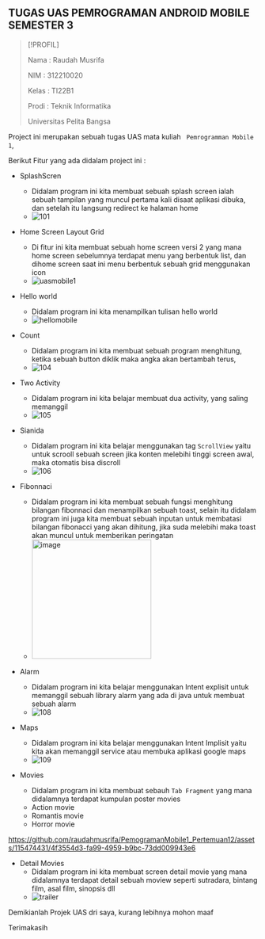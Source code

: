 ## TUGAS UAS PEMROGRAMAN ANDROID MOBILE SEMESTER 3

> [!PROFIL]
> 
> Nama   : Raudah Musrifa
> 
> NIM    : 312210020
> 
> Kelas  : TI22B1
> 
> Prodi  : Teknik Informatika
> 
> Universitas Pelita Bangsa 

Project ini merupakan sebuah tugas UAS mata kuliah ` Pemrogramman Mobile 1`, 

Berikut Fitur yang ada didalam project ini :

- SplashScren
  - Didalam program ini kita membuat sebuah splash screen ialah sebuah tampilan yang muncul pertama kali disaat aplikasi dibuka, dan setelah itu langsung redirect ke halaman home
  - ![101](https://github.com/raudahmusrifa/UAS_Pemograman_Mobile1/assets/115474431/0b1d18bd-ce5a-476c-bcde-b89c5e9360af)



- Home Screen Layout Grid
  - Di fitur ini kita membuat sebuah home screen versi 2 yang mana home screen sebelumnya terdapat menu yang berbentuk list, dan dihome screen saat ini menu berbentuk sebuah grid menggunakan icon
  - ![uasmobile1](https://github.com/raudahmusrifa/UAS_Pemograman_Mobile1/assets/115474431/58dcedc0-09d9-4f56-8183-528911307ed9)




- Hello world
  - Didalam program ini kita menampilkan tulisan hello world
  - ![hellomobile](https://github.com/raudahmusrifa/UAS_Pemograman_Mobile1/assets/115474431/1250c32c-7162-4165-a598-7569c9bb089e)

    
- Count
  - Didalam program ini kita membuat sebuah program menghitung, ketika sebuah button diklik maka angka akan bertambah terus,
  - ![104](https://github.com/raudahmusrifa/UAS_Pemograman_Mobile1/assets/115474431/0fcd0e54-a2d0-45f5-b517-95d5bdce4fb0)


- Two Activity
  - Didalam program ini kita belajar membuat dua activity, yang saling memanggil
  - ![105](https://github.com/raudahmusrifa/UAS_Pemograman_Mobile1/assets/115474431/08115e97-8374-41e9-ba20-216d4042a146)


 
    

- Sianida
  - Didalam program ini kita belajar menggunakan tag `ScrollView` yaitu untuk scrooll sebuah screen jika konten melebihi tinggi screen awal, maka otomatis bisa discroll
  - ![106](https://github.com/raudahmusrifa/UAS_Pemograman_Mobile1/assets/115474431/dd75306f-2af7-4631-935b-03f07aac09c6)



- Fibonnaci
  - Didalam program ini kita membuat sebuah fungsi menghitung bilangan fibonnaci dan menampilkan sebuah toast, selain itu didalam program ini juga kita membuat sebuah inputan untuk membatasi  bilangan fibonacci yang akan dihitung, jika suda melebihi maka toast akan muncul untuk memberikan peringatan
  - <img width="241" alt="image" src="https://github.com/aditia0110/UasMobile/assets/115475348/d7f6fa09-4224-48a0-88eb-c99ec691d5f4">

 
- Alarm
  - Didalam program ini kita belajar menggunakan Intent explisit untuk memanggil sebuah library alarm yang ada di java untuk membuat sebuah alarm
  - ![108](https://github.com/raudahmusrifa/UAS_Pemograman_Mobile1/assets/115474431/6e221c7a-aa03-4a2b-8a7b-24082c464e25)



- Maps
   - Didalam program ini kita belajar menggunakan Intent Implisit yaitu kita akan memanggil service atau membuka aplikasi google maps
   - ![109](https://github.com/raudahmusrifa/UAS_Pemograman_Mobile1/assets/115474431/a6c84874-0d33-4ebe-888f-f651a5c33a8e)


- Movies
  - Didalam program ini kita membuat sebauh `Tab Fragment` yang mana didalamnya terdapat kumpulan poster movies
  - Action movie
  - Romantis movie
  - Horror movie
    
 https://github.com/raudahmusrifa/PemogramanMobile1_Pertemuan12/assets/115474431/4f3554d3-fa99-4959-b9bc-73dd009943e6


 
- Detail Movies
  - Didalam program ini kita membuat screen detail movie yang mana didalamnya terdapat detail sebuah moview seperti sutradara, bintang film, asal film, sinopsis dll
  - ![trailer](https://github.com/raudahmusrifa/UAS_Pemograman_Mobile1/assets/115474431/da23f0b7-3b99-4ad0-a333-5e7779d3cc1a)



Demikianlah Projek UAS dri saya, kurang lebihnya mohon maaf

Terimakasih

 
    
 
    
